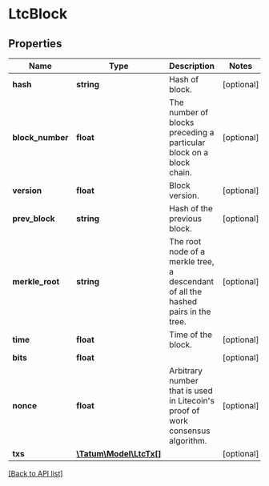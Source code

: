 # LtcBlock

## Properties

Name | Type | Description | Notes
------------ | ------------- | ------------- | -------------
**hash** | **string** | Hash of block. | [optional]
**block_number** | **float** | The number of blocks preceding a particular block on a block chain. | [optional]
**version** | **float** | Block version. | [optional]
**prev_block** | **string** | Hash of the previous block. | [optional]
**merkle_root** | **string** | The root node of a merkle tree, a descendant of all the hashed pairs in the tree. | [optional]
**time** | **float** | Time of the block. | [optional]
**bits** | **float** |  | [optional]
**nonce** | **float** | Arbitrary number that is used in Litecoin&#39;s proof of work consensus algorithm. | [optional]
**txs** | [**\Tatum\Model\LtcTx[]**](LtcTx.md) |  | [optional]

[[Back to API list]](../../README.md#api-endpoints)
